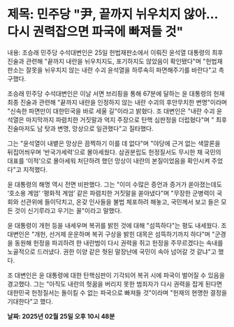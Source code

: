 # **제목: 민주당 "尹, 끝까지 뉘우치지 않아…다시 권력잡으면 파국에 빠져들 것"**

  내용: 조승래 민주당 수석대변인은 25일 헌법재판소에서 이뤄진 윤석열 대통령의 최후 진술과 관련해 "끝까지 내란을 뉘우치지도, 포기하지도 않았음이 확인됐다"며 "헌법재판소는 잘못을 뉘우치지 않는 내란 수괴 윤석열을 하루속히 파면해주기를 바란다"고 촉구했다.

조승래 민주당 수석대변인은 이날 서면 브리핑을 통해 67분에 달하는 윤 대통령의 헌재 최종 진술과 관련해 "끝까지 내란을 인정하지 않는 내란 수괴의 후안무치한 변명"이라며 "신속한 파면만이 대한민국을 바로 세울 길"이라고 밝혔다. 조 대변인은 "내란 수괴 윤석열은 마지막까지 파렴치한 거짓말과 억지 주장으로 탄핵 심판정을 더럽혔다"며 " 최후 진술마저도 남 탓과 변명, 망상으로 일관했다"고 질타했다.

그는 "윤석열이 내뱉은 망상은 끔찍하기 이를 데 없다"며 "야당에 근거 없는 색깔론을 뒤집어씌우며 ‘반국가세력’으로 몰아세웠다. 삼권분립도 헌정질서도 무시한 채 국민의 대표를 ‘이적’으로 몰아세워 처단하려 했던 망상이 내란의 본질이었음을 확인시켜 주었다"고 지적했다.

윤 대통령의 해명 역시 전면 비판했다. 그는 "이미 수많은 증언과 증거가 쏟아졌는데도 ‘호소용 계엄’ ‘평화적 계엄’ 같은 파렴치한 거짓말을 쏟아냈다"며 "무장한 군병력이 국회와 선관위에 들이닥치고, 온갖 인사들을 불법 체포하려 해놓고, 국민께서 보고 들은 모든 것이 신기루라고 우기는 꼴"이라고 말했다.

윤 대통령이 개헌 등을 내세우며 복귀를 밝힌 것에 대해 "섬뜩하다"는 평도 내세웠다. 조 대변인은 "개헌, 선거제 운운하며 복귀 구상을 밝힌 대목은 섬뜩하기까지 하다"며 "군경을 동원해 헌정을 파괴하려 한 내란범이 다시 권력을 쥐고 헌정을 주무르겠다는 속내를 노골적으로 드러냈다. 권한 이양 같은 헛된 말장난에 국민이 속아 넘어갈 것 같냐"고 했다.


조 대변인은 윤 대통령에 대한 탄핵심판이 기각되어 복귀 시에 파국이 벌어질 수 있음을 경고했다. 그는 "아직도 내란의 헛꿈을 버리지 못한 범죄자가 다시 권력을 잡게 된다면 대한민국 헌정질서는 돌이킬 수 없는 파국으로 빠져들 것"이라며 "헌재의 현명한 결정을 기대한다"고 했다.

  **날짜: 2025년 02월 25일 오후 10시 48분**